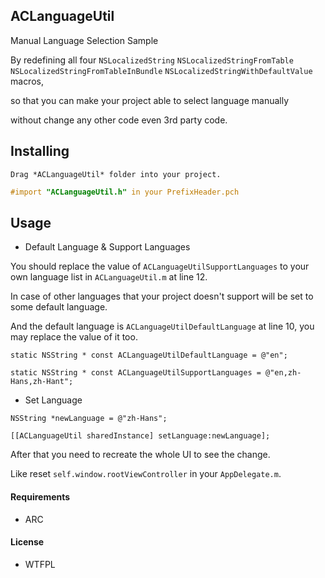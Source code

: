 ## ACLanguageUtil

Manual Language Selection Sample
 
By redefining all four `NSLocalizedString` `NSLocalizedStringFromTable` `NSLocalizedStringFromTableInBundle` `NSLocalizedStringWithDefaultValue` macros,
 
so that you can make your project able to select language manually 
 
without change any other code even 3rd party code. 
 

## Installing

```
Drag *ACLanguageUtil* folder into your project. 
```

```objective-c
#import "ACLanguageUtil.h" in your PrefixHeader.pch  
```


## Usage

* Default Language & Support Languages
 
You should replace the value of `ACLanguageUtilSupportLanguages` to your own language list in `ACLanguageUtil.m` at line 12. 
 
In case of other languages that your project doesn't support will be set to some default language.
 
And the default language is `ACLanguageUtilDefaultLanguage` at line 10, you may replace the value of it too.
 
```objc
static NSString * const ACLanguageUtilDefaultLanguage = @"en";

static NSString * const ACLanguageUtilSupportLanguages = @"en,zh-Hans,zh-Hant";
```

* Set Language

```objc
NSString *newLanguage = @"zh-Hans";

[[ACLanguageUtil sharedInstance] setLanguage:newLanguage];
```
 
After that you need to recreate the whole UI to see the change.

Like reset `self.window.rootViewController` in your `AppDelegate.m`.
 
 

#### Requirements

* ARC



#### License

* WTFPL 


